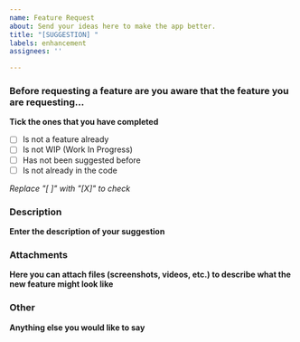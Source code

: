 ```yaml
---
name: Feature Request
about: Send your ideas here to make the app better.
title: "[SUGGESTION] "
labels: enhancement
assignees: ''

---
```


### Before requesting a feature are you aware that the feature you are requesting... 
**Tick the ones that you have completed**
- [ ] Is not a feature already
- [ ] Is not WIP (Work In Progress)
- [ ] Has not been suggested before
- [ ] Is not already in the code

*Replace "[ ]" with "[X]" to check*

### Description
**Enter the description of your suggestion**

### Attachments
**Here you can attach files (screenshots, videos, etc.) to describe what the new feature might look like**

### Other
**Anything else you would like to say**
